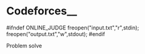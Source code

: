 # Codeforces__


  #ifndef ONLINE_JUDGE
    freopen("input.txt","r",stdin);
    freopen("output.txt","w",stdout);
    #endif

Problem solve
